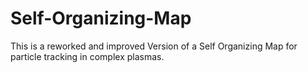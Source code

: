# Self-Organizing-Map
This is a reworked and improved Version of a Self Organizing Map for particle tracking in complex plasmas.
